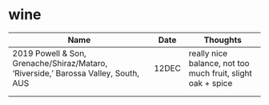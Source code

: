 # wine

| Name | Date | Thoughts |
| --- | --- | --- |
| 2019 Powell & Son, Grenache/Shiraz/Mataro, ‘Riverside,’ Barossa Valley, South, AUS | 12DEC | really nice balance, not too much fruit, slight oak + spice |
|  |  |  |
|  |  |  |
